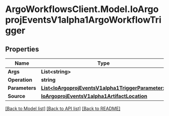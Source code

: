 # ArgoWorkflowsClient.Model.IoArgoprojEventsV1alpha1ArgoWorkflowTrigger

## Properties

Name | Type | Description | Notes
------------ | ------------- | ------------- | -------------
**Args** | **List&lt;string&gt;** |  | [optional] 
**Operation** | **string** |  | [optional] 
**Parameters** | [**List&lt;IoArgoprojEventsV1alpha1TriggerParameter&gt;**](IoArgoprojEventsV1alpha1TriggerParameter.md) |  | [optional] 
**Source** | [**IoArgoprojEventsV1alpha1ArtifactLocation**](IoArgoprojEventsV1alpha1ArtifactLocation.md) |  | [optional] 

[[Back to Model list]](../README.md#documentation-for-models) [[Back to API list]](../README.md#documentation-for-api-endpoints) [[Back to README]](../README.md)

